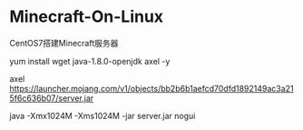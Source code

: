 # Minecraft-On-Linux
CentOS7搭建Minecraft服务器

yum install wget java-1.8.0-openjdk axel -y

axel https://launcher.mojang.com/v1/objects/bb2b6b1aefcd70dfd1892149ac3a215f6c636b07/server.jar

java -Xmx1024M -Xms1024M -jar server.jar nogui

